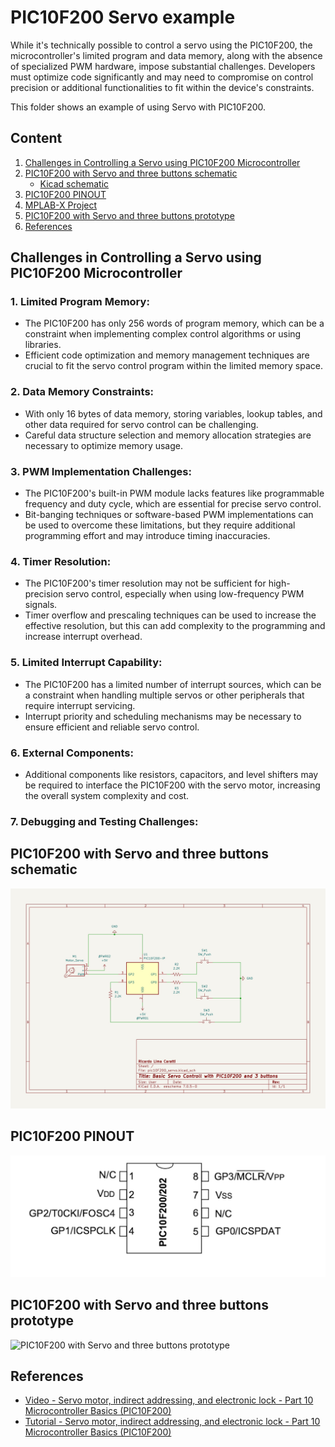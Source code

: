 # PIC10F200 Servo example

While it's technically possible to control a servo using the PIC10F200, the microcontroller's limited program and data memory, along with the absence of specialized PWM hardware, impose substantial challenges. Developers must optimize code significantly and may need to compromise on control precision or additional functionalities to fit within the device's constraints.

This folder shows an example of using Servo with PIC10F200. 

## Content

1. [Challenges in Controlling a Servo using PIC10F200 Microcontroller](#challenges-in-controlling-a-servo-using-pic10f200-microcontroller)
2. [PIC10F200 with Servo and three buttons schematic](#pic10f200-with-servo-and-three-buttons-schematic)
    * [Kicad schematic](./KiCad/)
3. [PIC10F200 PINOUT](#pic10f200-pinout)    
4. [MPLAB-X Project](./MPLAB_EXAMPLES/)
5. [PIC10F200 with Servo and three buttons prototype](#pic10f200-with-servo-and-three-buttons-prototype)
6. [References](#references)



## Challenges in Controlling a Servo using PIC10F200 Microcontroller

### 1. Limited Program Memory:

* The PIC10F200 has only 256 words of program memory, which can be a constraint when implementing complex control algorithms or using libraries.
* Efficient code optimization and memory management techniques are crucial to fit the servo control program within the limited memory space.

### 2. Data Memory Constraints:

* With only 16 bytes of data memory, storing variables, lookup tables, and other data required for servo control can be challenging.
* Careful data structure selection and memory allocation strategies are necessary to optimize memory usage.

### 3. PWM Implementation Challenges:

* The PIC10F200's built-in PWM module lacks features like programmable frequency and duty cycle, which are essential for precise servo control.
* Bit-banging techniques or software-based PWM implementations can be used to overcome these limitations, but they require additional programming effort and may introduce timing inaccuracies.

### 4. Timer Resolution:

* The PIC10F200's timer resolution may not be sufficient for high-precision servo control, especially when using low-frequency PWM signals.
* Timer overflow and prescaling techniques can be used to increase the effective resolution, but this can add complexity to the programming and increase interrupt overhead.

### 5. Limited Interrupt Capability:

* The PIC10F200 has a limited number of interrupt sources, which can be a constraint when handling multiple servos or other peripherals that require interrupt servicing.
* Interrupt priority and scheduling mechanisms may be necessary to ensure efficient and reliable servo control.

### 6. External Components:

* Additional components like resistors, capacitors, and level shifters may be required to interface the PIC10F200 with the servo motor, increasing the overall system complexity and cost.

### 7. Debugging and Testing Challenges:



## PIC10F200 with Servo and three buttons schematic

![PIC10F200 with Servo and three buttons schematic](./schematic_pic10F200_servo_3_buttons.jpg)

## PIC10F200 PINOUT

![PIC10F200 PINOUT](./../../../images/PIC10F200_PINOUT.jpg)



## PIC10F200 with Servo and three buttons prototype

![PIC10F200 with Servo and three buttons prototype]()



## References

* [Video - Servo motor, indirect addressing, and electronic lock - Part 10 Microcontroller Basics (PIC10F200)](https://youtu.be/lZipBSAy0aA?si=vB2Bhft1P4AmzIAC)
* [Tutorial - Servo motor, indirect addressing, and electronic lock - Part 10 Microcontroller Basics (PIC10F200)](https://www.circuitbread.com/tutorials/servo-motor-indirect-addressing-and-electronic-lock---part-10-microcontroller-basics-pic10f200)
